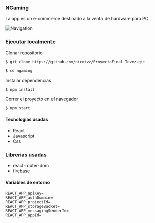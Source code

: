 ### NGaming
La app es un e-commerce destinado a la venta de hardware para PC.

![Navigation](https://user-images.githubusercontent.com/112536613/233679173-c10e69c8-c771-47fb-87fc-e742935d9973.gif)

### Ejecutar localmente

Clonar repositorio
```
$ git clone https://github.com/nicotvz/ProyectoFinal-Tevez.git
```
```
$ cd ngaming
```

Instalar dependencias
```
$ npm install
```

Correr el proyecto en el navegador
```
$ npm start
```

#### Tecnologías usadas
* React
* Javascript
* Css

### Librerias usadas
* react-router-dom
* firebase

#### Variables de entorno
```
REACT_APP_apiKey=
REACT_APP_authDomain=
REACT_APP_projectId=
REACT_APP_storageBucket=
REACT_APP_messagingSenderId=
REACT_APP_appId=
```

